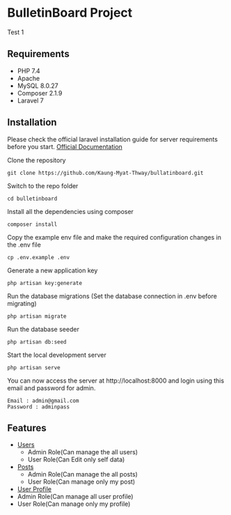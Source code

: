 # BulletinBoard Project
Test 1 
## Requirements

- PHP 7.4
- Apache 
- MySQL 8.0.27
- Composer 2.1.9
- Laravel 7

## Installation

Please check the official laravel installation guide for server requirements before you start.
[Official Documentation](https://laravel.com/docs/7.x)

Clone the repository
```
git clone https://github.com/Kaung-Myat-Thway/bullatinboard.git
```
Switch to the repo folder
```
cd bulletinboard
```
Install all the dependencies using composer
```
composer install
```
Copy the example env file and make the required configuration changes in the .env file
```
cp .env.example .env
```
Generate a new application key
```
php artisan key:generate
```
Run the database migrations (Set the database connection in .env before migrating)
```
php artisan migrate
```
Run the database seeder 
```
php artisan db:seed
```
Start the local development server
```
php artisan serve
```
You can now access the server at http://localhost:8000 and login using this email and password for admin.

```
Email : admin@gmail.com
Password : adminpass
```

## Features

- [Users](#Users)
  - Admin Role(Can manage the all users)
  - User Role(Can Edit only self data)
- [Posts](#Posts)
  - Admin Role(Can manage the all posts)
  - User Role(Can manage only my post)
-  [User Profile](#Profile)
  - Admin Role(Can manage all user profile)
  - User Role(Can manage only my profile)



